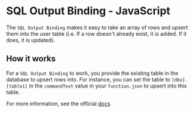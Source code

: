 # SQL Output Binding - JavaScript

The `SQL Output Binding` makes it easy to take an array of rows and upsert them into the user table (i.e. If a row doesn't already exist, it is added. If it does, it is updated).

## How it works

For a `SQL Output Binding` to work, you provide the existing table in the database to upsert rows into. For instance, you can set the table to `[dbo].[table1]` in the `commandText` value in your `function.json` to upsert into this table.

For more information, see the official [docs](https://aka.ms/sqlbindingsoutput)